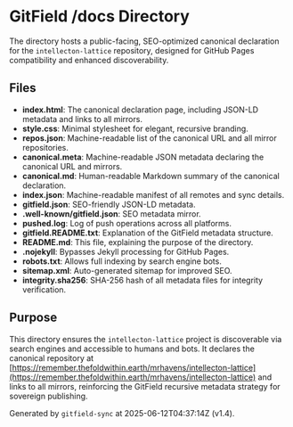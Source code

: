 # GitField /docs Directory

The  directory hosts a public-facing, SEO-optimized canonical declaration for the `intellecton-lattice` repository, designed for GitHub Pages compatibility and enhanced discoverability.

## Files

- **index.html**: The canonical declaration page, including JSON-LD metadata and links to all mirrors.
- **style.css**: Minimal stylesheet for elegant, recursive branding.
- **repos.json**: Machine-readable list of the canonical URL and all mirror repositories.
- **canonical.meta**: Machine-readable JSON metadata declaring the canonical URL and mirrors.
- **canonical.md**: Human-readable Markdown summary of the canonical declaration.
- **index.json**: Machine-readable manifest of all remotes and sync details.
- **gitfield.json**: SEO-friendly JSON-LD metadata.
- **.well-known/gitfield.json**: SEO metadata mirror.
- **pushed.log**: Log of push operations across all platforms.
- **gitfield.README.txt**: Explanation of the GitField metadata structure.
- **README.md**: This file, explaining the purpose of the  directory.
- **.nojekyll**: Bypasses Jekyll processing for GitHub Pages.
- **robots.txt**: Allows full indexing by search engine bots.
- **sitemap.xml**: Auto-generated sitemap for improved SEO.
- **integrity.sha256**: SHA-256 hash of all metadata files for integrity verification.

## Purpose

This directory ensures the `intellecton-lattice` project is discoverable via search engines and accessible to humans and bots. It declares the canonical repository at [https://remember.thefoldwithin.earth/mrhavens/intellecton-lattice](https://remember.thefoldwithin.earth/mrhavens/intellecton-lattice) and links to all mirrors, reinforcing the GitField recursive metadata strategy for sovereign publishing.

Generated by `gitfield-sync` at 2025-06-12T04:37:14Z (v1.4).

